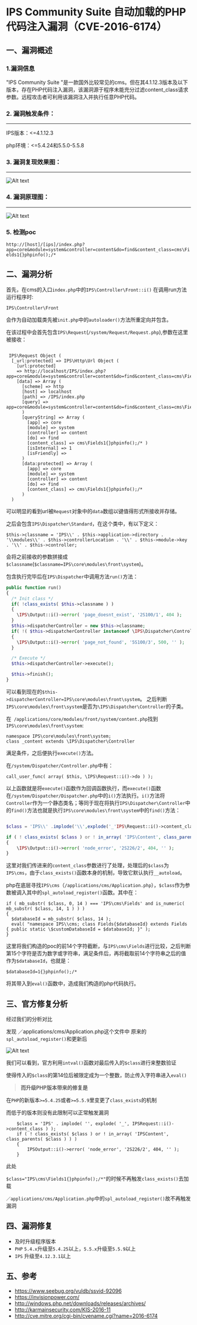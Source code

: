 # IPS Community Suite 自动加载的PHP代码注入漏洞（CVE-2016-6174）
## 一、漏洞概述

### 1.漏洞信息
"IPS Community Suite "是一款国外比较常见的cms。但在其4.1.12.3版本及以下版本，存在PHP代码注入漏洞，该漏洞源于程序未能充分过滤content_class请求参数。远程攻击者可利用该漏洞注入并执行任意PHP代码。
### 2. 漏洞触发条件：
-------
IPS版本：<=4.1.12.3

php环境：<=5.4.24和5.5.0-5.5.8

### 3. 漏洞复现效果图：
-------

![Alt text](./phpinfo.png)

### 4. 漏洞原理图：
-------
![Alt text](./IPS7.png)


### 5. 检测poc

`http://[host]/[ips]/index.php?app=core&module=system&controller=content&do=find&content_class=cms\Fields1{}phpinfo();/*`

## 二、漏洞分析

首先，在cms的入口`index.php`中的`IPS\Controller\Front::i()`
在调用run方法运行程序时:

`IPS\Controller\Front`

会作为自动加载类先被`init.php`中的`autoloader()`方法所重定向并包含。

在该过程中会首先包含`IPS\Request`(`/system/Request/Request.php`),参数在这里被接收：

```

 IPS\Request Object (
  [_url:protected] => IPS\Http\Url Object (
    [url:protected]
    => http://localhost/IPS/index.php?app=core&module=system&controller=content&do=find&content_class=cms\Fields1{}phpinfo();/*
    [data] => Array (
      [scheme] => http
      [host] => localhost
      [path] => /IPS/index.php
      [query] => app=core&module=system&controller=content&do=find&content_class=cms\Fields1{}phpinfo();/*
      )
      [queryString] => Array (
        [app] => core
        [module] => system
        [controller] => content
        [do] => find
        [content_class] => cms\Fields1{}phpinfo();/* )
        [isInternal] => 1
        [isFriendly] =>
      )
      [data:protected] => Array (
        [app] => core
        [module] => system
        [controller] => content
        [do] => find
        [content_class] => cms\Fields1{}phpinfo();/*
      )
  )
```

可以明显的看到url被`Request`对象中的`data`数组以键值得形式所接收并存储。

之后会包含`IPS\Dispatcher\Standard`，在这个类中，有以下定义：

```
$this->classname = 'IPS\\' . $this->application->directory . '\\modules\\' . $this->controllerLocation . '\\' . $this->module->key . '\\' . $this->controller;
```

会将之前接收的参数拼接成`$classname`(`$classname=IPS\core\modules\front\system`)。

包含执行完毕后在`IPS\Dispatcher`中调用方法`run()`方法：

``` php
public function run()
{
  /* Init class */
  if( !class_exists( $this->classname ) )
  {
    \IPS\Output::i()->error( 'page_doesnt_exist', '2S100/1', 404 );
  }
  $this->dispatcherController = new $this->classname;
  if( !( $this->dispatcherController instanceof \IPS\Dispatcher\Controller ) )
  {
    \IPS\Output::i()->error( 'page_not_found', '5S100/3', 500, '' );
  }

  /* Execute */
  $this->dispatcherController->execute();

  $this->finish();
}
```
可以看到现在的`$this->dispatcherController=IPS\core\modules\front\system`。
之后判断`IPS\core\modules\front\system`是否为`\IPS\Dispatcher\Controller`的子类。

在` /applications/core/modules/front/system/content.php`找到`IPS\core\modules\front\system`:

```
namespace IPS\core\modules\front\system;
class _content extends \IPS\Dispatcher\Controller
```
满足条件，之后便执行`execute()`方法。


在`/system/Dispatcher/Controller.php`中有：

```
call_user_func( array( $this, \IPS\Request::i()->do ) );
```

以上函数就是将`execute()`函数作为回调函数执行，而`execute()`函数在`/system/Dispatcher/Dispatcher.php`中的`i()`方法执行。`i()`方法将`Controller`作为一个静态类名；等同于现在将执行`IPS\Dispatcher\Controller`中的`find()`方法也就是执行`IPS\core\modules\front\system`中的`find()`方法：

``` php

$class = 'IPS\\' .implode('\\',explode('_'IPS\Request::i()->content_class ) );

if ( ! class_exists( $class ) or ! in_array( 'IPS\Content', class_parents( $class ) ) )
{
	\IPS\Output::i()->error( 'node_error', '2S226/2', 404, '' );
}
```

这里对我们传进来的`content_class`参数进行了处理，处理后的`$class`为`IPS\cms`，由于`class_exists()`函数本身的机制，导致它默认执行`__autoload`。

php在底层寻找`IPS\cms`（`/applications/cms/Application.php`），`$class`作为参数被调入其中的`spl_autoload_register()`函数。其中在：

```
if ( mb_substr( $class, 0, 14 ) === 'IPS\cms\Fields' and is_numeric( mb_substr( $class, 14, 1 ) ) )
{
  $databaseId = mb_substr( $class, 14 );
  eval( "namespace IPS\\cms; class Fields{$databaseId} extends Fields { public static \$customDatabaseId = $databaseId; }" );
}
```
这里将我们构造的poc的前14个字符截断，与`IPS\cms\Fields`进行比较，之后判断第15个字符是否为数字或字符串，满足条件后，再将截取前14个字符串之后的值作为`$databaseId`，也就是：

`$databaseId=1{}phpinfo();/*`

  将其带入到`eval()`函数中，造成我们构造的php代码执行。

## 三、官方修复分析

经过我们的分析对比

发现 ／applications/cms/Application.php这个文件中 原来的`spl_autoload_register()`和更新后

![Alt text](./ips_fix.png)


我们可以看到，官方利用`intval()`函数对最后传入的`$class`进行来整数验证

使得传入的`$class`的第14位后被限定成为一个整数，防止传入字符串进入`eval()`

>**而升级PHP版本带来的修复是**

在`PHP`的新版本`>=5.4.25`或者`>=5.5.9`里变更了`class_exists`的机制

而低于的版本则没有此限制可以正常触发漏洞
```
    $class = 'IPS' . implode( '', explode( '_', IPSRequest::i()->content_class ) );
    if ( ! class_exists( $class ) or ! in_array( 'IPSContent', class_parents( $class ) ) )
    {
        IPSOutput::i()->error( 'node_error', '2S226/2', 404, '' );
    }
```

此处

`$class="IPS\cms\Fields1{}phpinfo();/*"`的时候不再触发`class_exists()`去加载

`／applications/cms/Application.php`中的`spl_autoload_register()`故不再触发漏洞

## 四、漏洞修复

- 及时升级程序版本
- `PHP` `5.4.x`升级至`5.4.25`以上，`5.5.x`升级至`5.5.9`以上
- `IPS` 升级至`4.12.3.1`以上

## 五、参考
* https://www.seebug.org/vuldb/ssvid-92096
* https://invisionpower.com/
* http://windows.php.net/downloads/releases/archives/
* http://karmainsecurity.com/KIS-2016-11
* http://cve.mitre.org/cgi-bin/cvename.cgi?name=2016-6174
